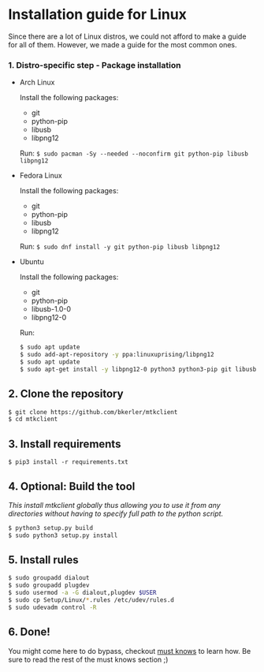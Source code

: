 # Installation guide for Linux
Since there are a lot of Linux distros, we could not afford to make a guide for all of them. However, we made a guide for the most common ones.

### 1. Distro-specific step - Package installation
- Arch Linux

    Install the following packages:
    - git
    - python-pip
    - libusb
    - libpng12

    Run: `$ sudo pacman -Sy --needed --noconfirm git python-pip libusb libpng12`

- Fedora Linux

    Install the following packages:
    - git
    - python-pip
    - libusb
    - libpng12

    Run: `$ sudo dnf install -y git python-pip libusb libpng12`

- Ubuntu

    Install the following packages:
    - git
    - python-pip
    - libusb-1.0-0
    - libpng12-0

    Run:
    ```bash
    $ sudo apt update
    $ sudo add-apt-repository -y ppa:linuxuprising/libpng12
    $ sudo apt update
    $ sudo apt-get install -y libpng12-0 python3 python3-pip git libusb-1.0-0
    ```

## 2. Clone the repository
```bash
$ git clone https://github.com/bkerler/mtkclient
$ cd mtkclient
```

## 3. Install requirements
`$ pip3 install -r requirements.txt`

## 4. Optional: Build the tool
*This install mtkclient globally thus allowing you to use it from any directories without having to specify full path to the python script.*
```bash
$ python3 setup.py build
$ sudo python3 setup.py install
```

## 5. Install rules
```bash
$ sudo groupadd dialout
$ sudo groupadd plugdev
$ sudo usermod -a -G dialout,plugdev $USER
$ sudo cp Setup/Linux/*.rules /etc/udev/rules.d
$ sudo udevadm control -R
```

## 6. Done!
You might come here to do bypass, checkout [must knows](must-knows.md#bypass) to learn how. Be sure to read the rest of the must knows section ;)
